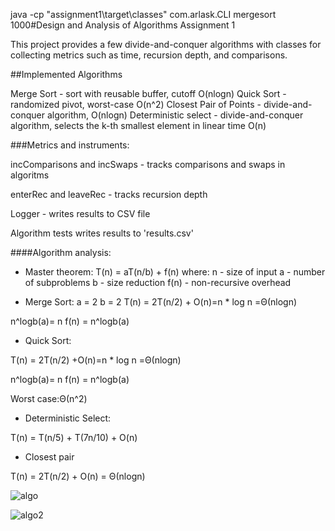 java -cp "assignment1\target\classes" com.arlask.CLI mergesort 1000#Design and Analysis of Algorithms Assignment 1

This project provides a few divide-and-conquer algorithms with classes for collecting metrics such as time, recursion depth, and comparisons.


##Implemented Algorithms

Merge Sort - sort with reusable buffer, cutoff O(nlogn)
Quick Sort - randomized pivot, worst-case O(n^2)
Closest Pair of Points - divide-and-conquer algorithm, O(nlogn)
Deterministic select - divide-and-conquer algorithm, selects the k-th smallest element in linear time O(n)


###Metrics and instruments:

incComparisons and incSwaps - tracks comparisons and swaps in algoritms

enterRec and leaveRec - tracks recursion depth

Logger - writes results to CSV file

Algorithm tests writes results to 'results.csv'

####Algorithm analysis:

- Master theorem:
T(n) = aT(n/b) + f(n)
where:
n - size of input
a - number of subproblems
b - size reduction
f(n) - non-recursive overhead

- Merge Sort:
a = 2
b = 2
T(n) = 2T(n/2) + O(n)=n  * log n =Θ(nlogn)

n^logb(a)= n
f(n) = n^logb(a)



- Quick Sort:

T(n) = 2T(n/2) +O(n)=n  * log n =Θ(nlogn)

n^logb(a)= n
f(n) = n^logb(a)

Worst case:Θ(n^2)


- Deterministic Select:

T(n) = T(n/5) + T(7n/10) + O(n)


- Closest pair

T(n) = 2T(n/2) + O(n) = Θ(nlogn)


![algo](images/plot.png)

![algo2](images/plot2.png)

